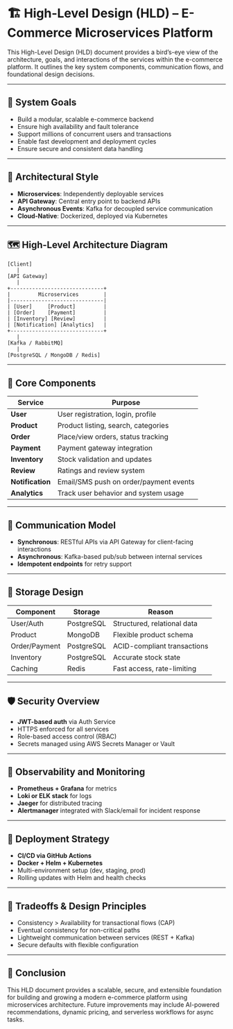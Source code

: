 # 🏗️ High-Level Design (HLD) – E-Commerce Microservices Platform

This High-Level Design (HLD) document provides a bird’s-eye view of the architecture, goals, and interactions of the services within the e-commerce platform. It outlines the key system components, communication flows, and foundational design decisions.

---

## 🎯 System Goals

- Build a modular, scalable e-commerce backend
- Ensure high availability and fault tolerance
- Support millions of concurrent users and transactions
- Enable fast development and deployment cycles
- Ensure secure and consistent data handling

---

## 🧱 Architectural Style

- **Microservices**: Independently deployable services
- **API Gateway**: Central entry point to backend APIs
- **Asynchronous Events**: Kafka for decoupled service communication
- **Cloud-Native**: Dockerized, deployed via Kubernetes

---

## 🗺️ High-Level Architecture Diagram

```
[Client]
   |
[API Gateway]
   |
+------------------------------+
|         Microservices        |
|------------------------------|
| [User]     [Product]         |
| [Order]    [Payment]         |
| [Inventory] [Review]         |
| [Notification] [Analytics]   |
+------------------------------+
   |
[Kafka / RabbitMQ]
   |
[PostgreSQL / MongoDB / Redis]
```

---

## 🔧 Core Components

| Service         | Purpose                                          |
|------------------|--------------------------------------------------|
| **User**         | User registration, login, profile               |
| **Product**      | Product listing, search, categories             |
| **Order**        | Place/view orders, status tracking              |
| **Payment**      | Payment gateway integration                     |
| **Inventory**    | Stock validation and updates                    |
| **Review**       | Ratings and review system                       |
| **Notification** | Email/SMS push on order/payment events          |
| **Analytics**    | Track user behavior and system usage            |

---

## 🔄 Communication Model

- **Synchronous**: RESTful APIs via API Gateway for client-facing interactions
- **Asynchronous**: Kafka-based pub/sub between internal services
- **Idempotent endpoints** for retry support

---

## 💾 Storage Design

| Component       | Storage               | Reason                       |
|----------------|------------------------|------------------------------|
| User/Auth       | PostgreSQL             | Structured, relational data  |
| Product         | MongoDB                | Flexible product schema      |
| Order/Payment   | PostgreSQL             | ACID-compliant transactions  |
| Inventory       | PostgreSQL             | Accurate stock state         |
| Caching         | Redis                  | Fast access, rate-limiting   |

---

## 🛡️ Security Overview

- **JWT-based auth** via Auth Service
- HTTPS enforced for all services
- Role-based access control (RBAC)
- Secrets managed using AWS Secrets Manager or Vault

---

## 🧪 Observability and Monitoring

- **Prometheus + Grafana** for metrics
- **Loki or ELK stack** for logs
- **Jaeger** for distributed tracing
- **Alertmanager** integrated with Slack/email for incident response

---

## 🚀 Deployment Strategy

- **CI/CD via GitHub Actions**
- **Docker + Helm + Kubernetes**
- Multi-environment setup (dev, staging, prod)
- Rolling updates with Helm and health checks

---

## 🧠 Tradeoffs & Design Principles

- Consistency > Availability for transactional flows (CAP)
- Eventual consistency for non-critical paths
- Lightweight communication between services (REST + Kafka)
- Secure defaults with flexible configuration

---

## 🧭 Conclusion

This HLD document provides a scalable, secure, and extensible foundation for building and growing a modern e-commerce platform using microservices architecture. Future improvements may include AI-powered recommendations, dynamic pricing, and serverless workflows for async tasks.